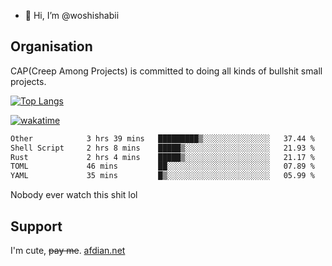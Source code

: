 - 👋 Hi, I’m @woshishabii

## Organisation

CAP(Creep Among Projects) is committed to doing all kinds of bullshit small projects.

[![Top Langs](https://github-readme-stats.vercel.app/api/top-langs/?username=woshishabii&layout=compact)](https://github.com/anuraghazra/github-readme-stats)

[![wakatime](https://wakatime.com/badge/user/34d02784-acc1-4a16-82d7-33fdb53c4ed6.svg)](https://wakatime.com/@34d02784-acc1-4a16-82d7-33fdb53c4ed6)


<!--START_SECTION:waka-->

```txt
Other            3 hrs 39 mins   █████████▒░░░░░░░░░░░░░░░   37.44 %
Shell Script     2 hrs 8 mins    █████▒░░░░░░░░░░░░░░░░░░░   21.93 %
Rust             2 hrs 4 mins    █████▒░░░░░░░░░░░░░░░░░░░   21.17 %
TOML             46 mins         ██░░░░░░░░░░░░░░░░░░░░░░░   07.89 %
YAML             35 mins         █▒░░░░░░░░░░░░░░░░░░░░░░░   05.99 %
```

<!--END_SECTION:waka-->

Nobody ever watch this shit lol

## Support
I'm cute, ~~pay me~~.
[afdian.net](https://afdian.com/a/woshishabi)

<!---
woshishabii/woshishabii is a ✨ special ✨ repository because its `README.md` (this file) appears on your GitHub profile.
You can click the Preview link to take a look at your changes.
--->
